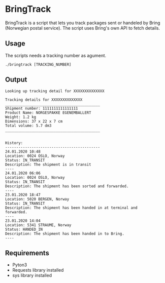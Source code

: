 # BringTrack
BringTrack is a script that lets you track packages sent or handeled by Bring (Norwegian postal service). The script uses Bring's own API to fetch details. 

## Usage
The scripts needs a tracking number as agument. 
```
./bringtrack [TRACKING_NUMBER]
```
## Output
```
Looking up tracking detail for XXXXXXXXXXXXXX

Tracking details for XXXXXXXXXXXXXX
___________________________________________
Shipment number: 1111111111111111
Product Name: NORGESPAKKE EGENEMBALLERT
Weight: 1.2 kg
Dimensions: 37 x 22 x 7 cm
Total volume: 5.7 dm3
___________________________________________


History:
-------------------------------------------
24.01.2020 10:48
Location: 0024 OSLO, Norway
Status: IN_TRANSIT
Description: The shipment is in transit
----
24.01.2020 06:06
Location: 0024 OSLO, Norway
Status: IN_TRANSIT
Description: The shipment has been sorted and forwarded.
----
23.01.2020 18:47
Location: 5020 BERGEN, Norway
Status: IN_TRANSIT
Description: The shipment has been handed in at terminal and forwarded.
----
23.01.2020 14:04
Location: 5341 STRAUME, Norway
Status: HANDED_IN
Description: The shipment has been handed in to Bring.
----
```
## Requirements
- Pyton3 
- Requests library installed 
- sys library installed 
